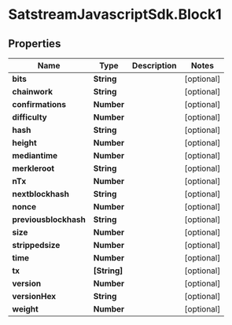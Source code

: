 # SatstreamJavascriptSdk.Block1

## Properties
Name | Type | Description | Notes
------------ | ------------- | ------------- | -------------
**bits** | **String** |  | [optional] 
**chainwork** | **String** |  | [optional] 
**confirmations** | **Number** |  | [optional] 
**difficulty** | **Number** |  | [optional] 
**hash** | **String** |  | [optional] 
**height** | **Number** |  | [optional] 
**mediantime** | **Number** |  | [optional] 
**merkleroot** | **String** |  | [optional] 
**nTx** | **Number** |  | [optional] 
**nextblockhash** | **String** |  | [optional] 
**nonce** | **Number** |  | [optional] 
**previousblockhash** | **String** |  | [optional] 
**size** | **Number** |  | [optional] 
**strippedsize** | **Number** |  | [optional] 
**time** | **Number** |  | [optional] 
**tx** | **[String]** |  | [optional] 
**version** | **Number** |  | [optional] 
**versionHex** | **String** |  | [optional] 
**weight** | **Number** |  | [optional] 

